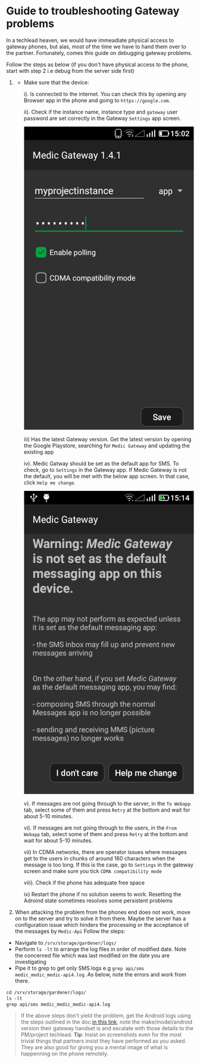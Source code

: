 # Guide to troubleshooting Gateway problems

In a techlead heaven, we would have immeadiate physical access to gateway phones, but alas, most of the time we have to hand them over to the partner. Fortunately, comes this guide on debugging gateway problems.

Follow the steps as below (if you don't have physical access to the phone, start with step 2 i.e debug from the server side first)

1. - Make sure that the device:

        i). Is connected to the internet. You can check this by opening any Browser app in the phone and going to `https://google.com`.
        
        ii). Check if the instance name, instance type and `gateway` user password are set correctly in the Gateway `Settings` app screen.
        
        ![Medic Gateway Settings screen](img/settings_screen.png)
        
        iii) Has the latest Gateway version. Get the latest version by opening the Google Playstore, searching for `Medic Gateway` and updating the existing app
        
        iv). Medic Gatway should be set as the default app for SMS. To check, go to `Settings` in the Gateway app. If Medic Gateway is not the default, you will be met with the below app screen. In that case, click `Help me change`.
        
        ![Medic Gateway is not set as the default messaging app](img/not_default.png)
        
        v). If messages are not going through to the server, in the `To Webapp`  tab, select some of them and press `Retry` at the bottom and wait for about 5-10 minutes.
        
        vi). If messages are not going through to the users, in the `From Webapp`  tab, select some of them and press `Retry` at the bottom and wait for about 5-10 minutes.  
        
        vii) In CDMA networks, there are operator issues where messages get to the users in chunks of around 160 characters when the message is too long. If this is the case, go to `Settings` in the gateway screen and make sure you tick `CDMA compatibility mode`
        
        viii). Check if the phone has adequate free space
        
        ix) Restart the phone if no solution seems to work. Resetting the Adroind state sometimes resolves some persistent problems 

2.  When attacking the problem from the phones end does not work, move on to the server and try to solve it from there. Maybe the server has a configuration issue which hinders the processing or the acceptance of the messages by `Medic-Api`
Follow the steps:
   - Navigate to `/srv/storage/gardener/logs/ `
   - Perform `ls -lt` to arrange the log files in order of modified date. Note the concerned file which was last modified on the date you are investigating 
   - Pipe it to grep to get only SMS logs e.g `grep api/sms medic_medic_medic-api4.log`. As below, note the errors and work from there.
```
cd /srv/storage/gardener/logs/   
ls -lt   
grep api/sms medic_medic_medic-api4.log
```
> If the above steps don't yield the problem, get the Android logs using the steps outlined in the doc [in this link](https://github.com/medic/medic-docs/blob/master/troubleshooting/get-android-logs.md), note the make/model/android version their gateway handset is and escalate with those details to the PM/project techlead.
**Tip**: Insist on screenshots even for the most trivial things that partners insist they have performed as you asked. They are also good for giving you a mental image of what is happenning on the phone remotely.




